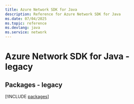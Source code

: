 ```yaml
---
title: Azure Network SDK for Java
description: Reference for Azure Network SDK for Java
ms.date: 07/04/2025
ms.topic: reference
ms.devlang: java
ms.service: network
---
```

# Azure Network SDK for Java - legacy
## Packages - legacy
[!INCLUDE [packages](network-index.md)]